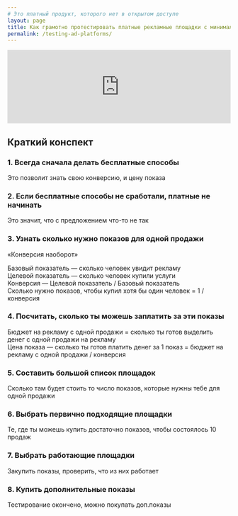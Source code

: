 ```yaml
---
# Это платный продукт, которого нет в открытом доступе
layout: page
title: Как грамотно протестировать платные рекламные площадки с минимальными затратами
permalink: /testing-ad-platforms/
---
```


<iframe width="100%" height="166" scrolling="no" frameborder="no" src="https://w.soundcloud.com/player/?url=https%3A//api.soundcloud.com/tracks/213617315%3Fsecret_token%3Ds-wgPct&amp;color=ff5500&amp;auto_play=false&amp;hide_related=false&amp;show_comments=true&amp;show_user=true&amp;show_reposts=false"></iframe>

## Краткий конспект

### 1\. Всегда сначала делать бесплатные способы

Это позволит знать свою конверсию, и цену показа

### 2\. Если бесплатные способы не сработали, платные не начинать

Это значит, что с предложением что-то не так

### 3\. Узнать сколько нужно показов для одной продажи

«Конверсия наоборот»

Базовый показатель — сколько человек увидит рекламу  
Целевой показатель — сколько человек купили услуги  
Конверсия — Целевой показатель / Базовый показатель  
Сколько нужно показов, чтобы купил хотя бы один человек = 1 / конверсия

### 4\. Посчитать, сколько ты можешь заплатить за эти показы

Бюджет на рекламу с одной продажи = сколько ты готов выделить денег с одной продажи на рекламу  
Цена показа — сколько ты готов платить денег за 1 показ = бюджет на рекламу с одной продажи / конверсия

### 5\. Составить большой список площадок

Сколько там будет стоить то число показов, которые нужны тебе для одной продажи

### 6\. Выбрать первично подходящие площадки

Те, где ты можешь купить достаточно показов, чтобы состоялось 10 продаж

### 7\. Выбрать работающие площадки

Закупить показы, проверить, что из них работает

### 8\. Купить дополнительные показы

Тестирование окончено, можно покупать доп.показы

